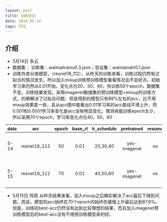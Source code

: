```yaml
---
layout: post
title: 训练日记
date: 2019-05-14
tags: 闪马
---
```


## 介绍
* 5月14日 多云
* 数据集： 训练集：waimaitrainv0.3.json；验证集：waimaivalv0.1.json
* 训练外卖分类模型，（resnet18_112），从昨天的训练来看，训练过程仍然有过拟合的情况发生，所以加入mixup训练预训练模型看看情况会不会好点。初始学习率仍然从0.01开始，变化点为20，30，40，共训练50个epoch，数据集不变。训练结果发现，采用imagenet数据集的预训练模型+mixup的训练方式，的确解决了过拟合问题，但是得到的模型只有88%左右的acc，比不用mixup效果差一些，且从acc图中能看出0.01学习率的acc直线平滑上升，而0.001和0.0001学习率变化是acc没有明显变化。猜测肯能训练epoch太少，所以采用70个epoch，学习率变化点位40，50，60

|date|arc|epoch|base_rl|lr_schedule|pretrained|resume|dropout|weight_decay|mixup|mixup/alpha|bast/acc/eval|acc/map|
|--|:--:|:--:|:--:|:--:|:--:|:--:|:--:|:--:|:--:|:--:|:--:|:--:|
|5-14|resnet18_112|50|0.01|20,30,40|yes-imagenet|no|0.5|0.0001|yes|0.5|87.8%|<img src="/images/posts/trainnote/mixup+pre(50+0.01)5-14(1).png" height="80" width="100">|
|5-15|resnet18_112|70|0.01|40,50,60|yes-imagenet|no|0.5|0.0001|yes|0.5|87.9%|<img src="/images/posts/trainnote/mixup+pre(70+0.01)5-15(2).png" height="80" width="100">|


* 5月15日 阵雨
从昨天结果来看，加入mixup之后确实解决了acc最后下降到问题，而且，模型的acc始终在70个epoch内始终在缓慢上升最后达到87.9%。但是，训练的best-acc仍然没有达到比较理想的结果，而且加入imagenet预训练模型后的best-acc没有不用预训练模型来的好。
